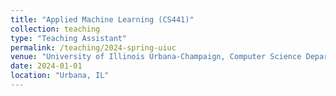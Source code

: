 ```yaml
---
title: "Applied Machine Learning (CS441)"
collection: teaching
type: "Teaching Assistant"
permalink: /teaching/2024-spring-uiuc
venue: "University of Illinois Urbana-Champaign, Computer Science Department"
date: 2024-01-01
location: "Urbana, IL"
---
```



